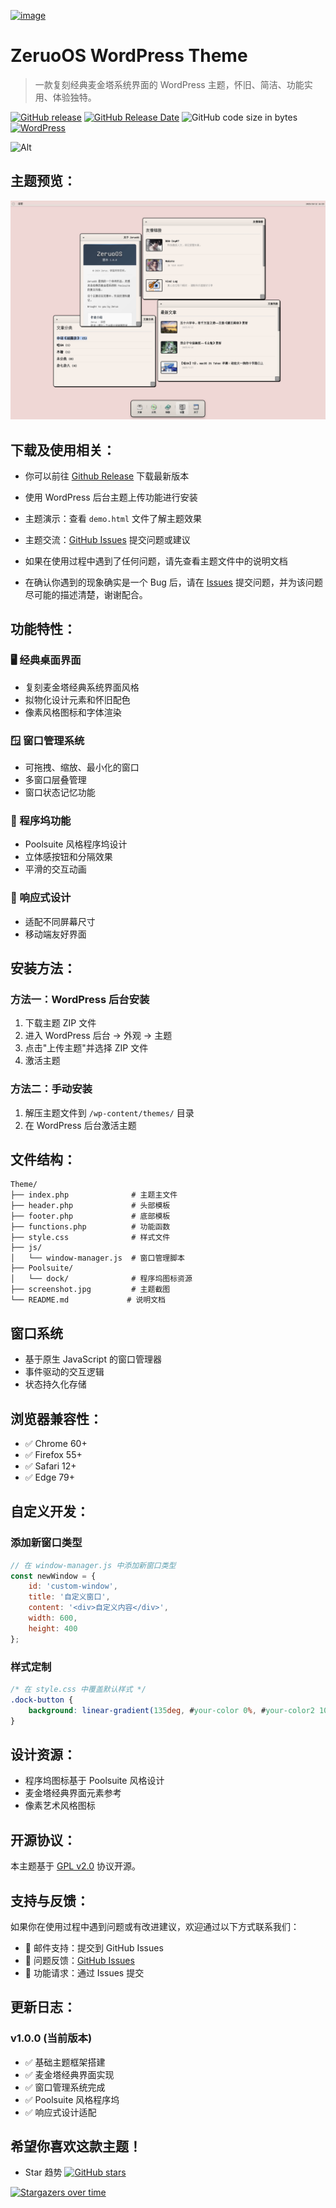[![image](https://img.shields.io/badge/Zeruo-OS-blue?style=for-the-badge&logo=apple)](https://github.com/ZeruoChen/ZeruoOS)

<h1 align="left">ZeruoOS WordPress Theme</h1>

> 一款复刻经典麦金塔系统界面的 WordPress 主题，怀旧、简洁、功能实用、体验独特。

[![GitHub release](https://img.shields.io/github/v/release/ZeruoChen/ZeruoOS.svg?style=for-the-badge&logo=appveyor)](https://github.com/ZeruoChen/ZeruoOS/releases/latest)
[![GitHub Release Date](https://img.shields.io/github/release-date/ZeruoChen/ZeruoOS?style=for-the-badge&logo=appveyor)](https://github.com/ZeruoChen/ZeruoOS/releases)
![GitHub code size in bytes](https://img.shields.io/github/languages/code-size/ZeruoChen/ZeruoOS?style=for-the-badge&logo=appveyor)
[![WordPress](https://img.shields.io/badge/WordPress-5.0+-blue?style=for-the-badge&logo=wordpress)](https://wordpress.org/)

![Alt](https://repobeats.axiom.co/api/embed/0357d6db819698c209a88918a761f25c61313cdc.svg "Repobeats analytics image")

## 主题预览：

[![image](screenshot.jpg)](screenshot.jpg)

## 下载及使用相关：

- 你可以前往 [Github Release](https://github.com/ZeruoChen/ZeruoOS/releases/latest) 下载最新版本

- 使用 WordPress 后台主题上传功能进行安装

- 主题演示：查看 `demo.html` 文件了解主题效果

- 主题交流：[GitHub Issues](https://github.com/ZeruoChen/ZeruoOS/issues) 提交问题或建议

- 如果在使用过程中遇到了任何问题，请先查看主题文件中的说明文档

- 在确认你遇到的现象确实是一个 Bug 后，请在 [Issues](https://github.com/ZeruoChen/ZeruoOS/issues/new/choose) 提交问题，并为该问题尽可能的描述清楚，谢谢配合。

## 功能特性：

### 🖥️ 经典桌面界面
- 复刻麦金塔经典系统界面风格
- 拟物化设计元素和怀旧配色
- 像素风格图标和字体渲染

### 🪟 窗口管理系统
- 可拖拽、缩放、最小化的窗口
- 多窗口层叠管理
- 窗口状态记忆功能

### 🚀 程序坞功能
- Poolsuite 风格程序坞设计
- 立体感按钮和分隔效果
- 平滑的交互动画

### 📱 响应式设计
- 适配不同屏幕尺寸
- 移动端友好界面

## 安装方法：

### 方法一：WordPress 后台安装
1. 下载主题 ZIP 文件
2. 进入 WordPress 后台 → 外观 → 主题
3. 点击"上传主题"并选择 ZIP 文件
4. 激活主题

### 方法二：手动安装
1. 解压主题文件到 `/wp-content/themes/` 目录
2. 在 WordPress 后台激活主题

## 文件结构：

```
Theme/
├── index.php              # 主题主文件
├── header.php             # 头部模板
├── footer.php             # 底部模板
├── functions.php          # 功能函数
├── style.css              # 样式文件
├── js/
│   └── window-manager.js  # 窗口管理脚本
├── Poolsuite/
│   └── dock/              # 程序坞图标资源
├── screenshot.jpg         # 主题截图
└── README.md             # 说明文档
```

## 窗口系统
- 基于原生 JavaScript 的窗口管理器
- 事件驱动的交互逻辑
- 状态持久化存储

## 浏览器兼容性：

- ✅ Chrome 60+
- ✅ Firefox 55+
- ✅ Safari 12+
- ✅ Edge 79+

## 自定义开发：

### 添加新窗口类型
```javascript
// 在 window-manager.js 中添加新窗口类型
const newWindow = {
    id: 'custom-window',
    title: '自定义窗口',
    content: '<div>自定义内容</div>',
    width: 600,
    height: 400
};
```

### 样式定制
```css
/* 在 style.css 中覆盖默认样式 */
.dock-button {
    background: linear-gradient(135deg, #your-color 0%, #your-color2 100%);
}
```

## 设计资源：

- 程序坞图标基于 Poolsuite 风格设计
- 麦金塔经典界面元素参考
- 像素艺术风格图标

## 开源协议：

本主题基于 [GPL v2.0](LICENSE) 协议开源。

## 支持与反馈：

如果你在使用过程中遇到问题或有改进建议，欢迎通过以下方式联系我们：

- 📧 邮件支持：提交到 GitHub Issues
- 💬 问题反馈：[GitHub Issues](https://github.com/ZeruoChen/ZeruoOS/issues)
- 🔧 功能请求：通过 Issues 提交

## 更新日志：

### v1.0.0 (当前版本)
- ✅ 基础主题框架搭建
- ✅ 麦金塔经典界面实现
- ✅ 窗口管理系统完成
- ✅ Poolsuite 风格程序坞
- ✅ 响应式设计适配

## 希望你喜欢这款主题！

- Star 趋势  [![GitHub stars](https://img.shields.io/github/stars/ZeruoChen/ZeruoOS?logo=github&style=social)](https://github.com/ZeruoChen/ZeruoOS/stargazers)

[![Stargazers over time](https://starchart.cc/ZeruoChen/ZeruoOS.svg)](https://github.com/ZeruoChen/ZeruoOS/stargazers)
